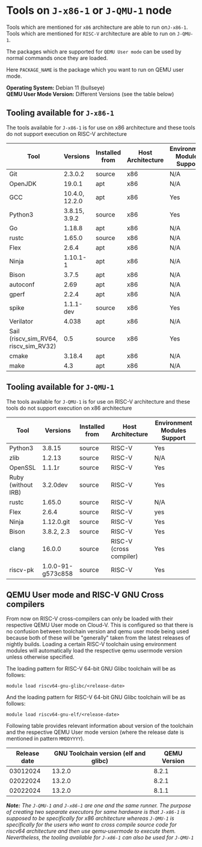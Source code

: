 # Tools on `J-x86-1` or `J-QMU-1` node

Tools which are mentioned for `x86` architecture are able to run on`J-x86-1`. Tools which are mentioned for `RISC-V` architecture are able to run on `J-QMU-1`.

The packages which are supported for `QEMU User mode` can be used by normal commands once they are loaded.

Here `PACKAGE_NAME` is the package which you want to run on QEMU user mode.

**Operating System:** Debian 11 (bullseye)  
**QEMU User Mode Version:** Different Versions (see the table below)

## Tooling available for `J-x86-1`

The tools available for `J-x86-1` is for use on x86 architecture and these tools do not support execution on RISC-V architecture

| Tool | Versions | Installed from | Host Architecture | Environment Modules Support |
| ---- | ------- | -------------- | ------------ | ------------ |
| Git | 2.3.0.2 | source | x86 | N/A |
| OpenJDK | 19.0.1 | apt | x86 | N/A |
| GCC | 10.4.0, 12.2.0 | apt | x86 | Yes |
| Python3 | 3.8.15, 3.9.2 | source | x86 | Yes |
| Go | 1.18.8 | apt | x86 | N/A |
| rustc | 1.65.0 | source | x86 | N/A |
| Flex | 2.6.4 | apt | x86 | N/A |
| Ninja | 1.10.1-1 | apt | x86 | N/A |
| Bison | 3.7.5 | apt | x86 | N/A |
| autoconf | 2.69 | apt | x86 | N/A |
| gperf | 2.2.4 | apt | x86 | N/A |
| spike | 1.1.1-dev | source | x86 | Yes |
| Verilator | 4.038 | apt | x86 | N/A |
| Sail (riscv_sim_RV64, riscv_sim_RV32) | 0.5 | source | x86 | Yes |
| cmake | 3.18.4 | apt | x86 | N/A |
| make | 4.3 | apt | x86 | N/A |

## Tooling available for `J-QMU-1`

The tools available for `J-QMU-1` is for use on RISC-V architecture and these tools do not support execution on x86 architecture

| Tool | Versions | Installed from | Host Architecture | Environment Modules Support |
| ---- | ------- | -------------- | ------------ | ------------ |
| Python3 | 3.8.15 | source | RISC-V | Yes |
| zlib | 1.2.13 | source | RISC-V | N/A |
| OpenSSL | 1.1.1r | source | RISC-V | Yes |
| Ruby (without IRB) | 3.2.0dev | source | RISC-V | Yes |
| rustc | 1.65.0 | source | RISC-V | N/A |
| Flex | 2.6.4 | source | RISC-V | yes
| Ninja | 1.12.0.git | source | RISC-V | Yes |
| Bison | 3.8.2, 2.3 | source | RISC-V | Yes |
| clang | 16.0.0 | source | RISC-V (cross compiler) | Yes |
| riscv-pk | 1.0.0-91-g573c858 | source | RISC-V | Yes |

## QEMU User mode and RISC-V GNU Cross compilers

From now on RISC-V cross-compilers can only be loaded with their respective QEMU User mode on Cloud-V. This is configured so that there is no confusion between toolchain version and qemu user mode being used because both of these will be "generally" taken from the latest releases of nightly builds. Loading a certain RISC-V toolchain using environment modules will automatically load the respective qemu usermode version unless otherwise specified.

The loading pattern for RISC-V 64-bit GNU Glibc toolchain will be as follows:

```shell
module load riscv64-gnu-glibc/<release-date>
```

And the loading pattern for RISC-V 64-bit GNU Glibc toolchain will be as follows:

```shell
module load riscv64-gnu-elf/<release-date>
```

Following table provides relevant information about version of the toolchain and the respective QEMU User mode version (where the release date is mentioned in pattern `MMDDYYYY`).

| Release date | GNU Toolchain version (elf and glibc) | QEMU Version |
| ---- | ------- | -------------- |
| 03012024 | 13.2.0 | 8.2.1 |
| 02022024 | 13.2.0 | 8.2.1 |
| 02022024 | 13.2.0 | 8.1.1 |

***Note:** The `J-QMU-1` and `J-x86-1` are one and the same runner. The purpose of creating two separate executors for same hardware is that `J-x86-1` is supposed to be specifically for x86 architecture whereas `J-QMU-1` is specifically for the users who want to cross compile source code for riscv64 architecture and then use qemu-usermode to execute them. Nevertheless, the tooling available for `J-x86-1` can also be used for `J-QMU-1`*
